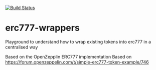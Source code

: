 [![Build Status](https://dev.azure.com/trakx-io/trakx-tools/_apis/build/status/AymericNoel.erc777-wrappers?branchName=master)](https://dev.azure.com/trakx-io/trakx-tools/_build/latest?definitionId=5&branchName=master)
# erc777-wrappers
Playground to understand how to wrap existing tokens into erc777 in a centralised way

Based on the OpenZepplin ERC777 implementation
Based on https://forum.openzeppelin.com/t/simple-erc777-token-example/746